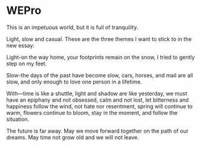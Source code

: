 # WEPro
This is an impetuous world, but it is full of tranquility.

Light, slow and casual. These are the three themes I want to stick to in the new essay:

Light-on the way home, your footprints remain on the snow, I tried to gently step on my feet.

Slow-the days of the past have become slow, cars, horses, and mail are all slow, and only enough to love one person in a lifetime.

With—time is like a shuttle, light and shadow are like yesterday, we must have an epiphany and not obsessed, calm and not lost, let bitterness and happiness follow the wind, not hate nor resentment, spring will continue to warm, flowers continue to bloom, stay in the moment, and follow the situation.

The future is far away. May we move forward together on the path of our dreams. May time not grow old and we will not leave.
